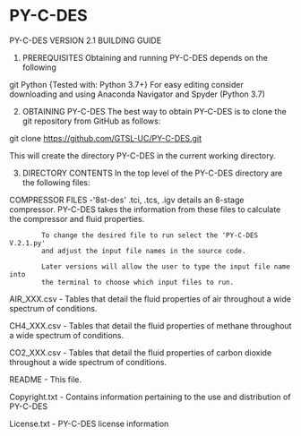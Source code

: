 # PY-C-DES
PY-C-DES VERSION 2.1 BUILDING GUIDE

1. PREREQUISITES
Obtaining and running PY-C-DES depends on the following

git Python {Tested with: Python 3.7+} For easy editing consider downloading and using Anaconda Navigator and Spyder (Python 3.7)

2. OBTAINING PY-C-DES
The best way to obtain PY-C-DES is to clone the git repository from GitHub as follows:

git clone https://github.com/GTSL-UC/PY-C-DES.git

This will create the directory PY-C-DES in the current working directory.

3. DIRECTORY CONTENTS
In the top level of the PY-C-DES directory are the following files:

COMPRESSOR FILES -'8st-des' .tci, .tcs, .igv details an 8-stage compressor. PY-C-DES takes the information from these files to calculate the compressor and fluid properties.

            To change the desired file to run select the 'PY-C-DES V.2.1.py'
            and adjust the input file names in the source code. 
            
            Later versions will allow the user to type the input file name into
            the terminal to choose which input files to run. 
AIR_XXX.csv - Tables that detail the fluid properties of air throughout a wide spectrum of conditions.

CH4_XXX.csv - Tables that detail the fluid properties of methane throughout a wide spectrum of conditions.

CO2_XXX.csv - Tables that detail the fluid properties of carbon dioxide throughout a wide spectrum of conditions.

README - This file.

Copyright.txt - Contains information pertaining to the use and distribution of PY-C-DES

License.txt - PY-C-DES license information
